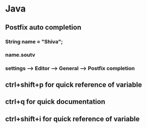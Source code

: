 # Java
## Postfix auto completion
### String name = "Shiva";
### name.soutv 
### settings --> Editor --> General --> Postfix completion

## ctrl+shift+p  for quick reference of variable
## ctrl+q for quick documentation

## ctrl+shift+i  for quick reference of variable
